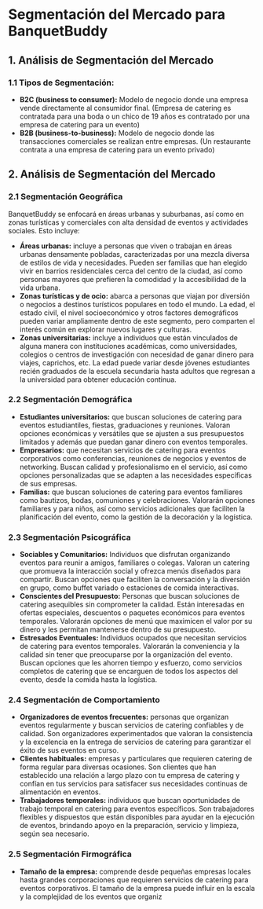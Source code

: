 # Segmentación del Mercado para BanquetBuddy

## 1. Análisis de Segmentación del Mercado

### 1.1 Tipos de Segmentación:

- **B2C (business to consumer):** Modelo de negocio donde una empresa vende directamente al consumidor final. (Empresa de catering es contratada para una boda o un chico de 19 años es contratado por una empresa de catering para un evento)
- **B2B (business-to-business):** Modelo de negocio donde las transacciones comerciales se realizan entre empresas. (Un restaurante contrata a una empresa de catering para un evento privado)

## 2. Análisis de Segmentación del Mercado

### 2.1 Segmentación Geográfica

BanquetBuddy se enfocará en áreas urbanas y suburbanas, así como en zonas turísticas y comerciales con alta densidad de eventos y actividades sociales. Esto incluye:

- **Áreas urbanas:** incluye a personas que viven o trabajan en áreas urbanas densamente pobladas, caracterizadas por una mezcla diversa de estilos de vida y necesidades. Pueden ser familias que han elegido vivir en barrios residenciales cerca del centro de la ciudad, así como personas mayores que prefieren la comodidad y la accesibilidad de la vida urbana.
- **Zonas turísticas y de ocio:** abarca a personas que viajan por diversión o negocios a destinos turísticos populares en todo el mundo. La edad, el estado civil, el nivel socioeconómico y otros factores demográficos pueden variar ampliamente dentro de este segmento, pero comparten el interés común en explorar nuevos lugares y culturas.
- **Zonas universitarias:** incluye a individuos que están vinculados de alguna manera con instituciones académicas, como universidades, colegios o centros de investigación con necesidad de ganar dinero para viajes, caprichos, etc. La edad puede variar desde jóvenes estudiantes recién graduados de la escuela secundaria hasta adultos que regresan a la universidad para obtener educación continua.

### 2.2 Segmentación Demográfica

- **Estudiantes universitarios:** que buscan soluciones de catering para eventos estudiantiles, fiestas, graduaciones y reuniones. Valoran opciones económicas y versátiles que se ajusten a sus presupuestos limitados y además que puedan ganar dinero con eventos temporales.
- **Empresarios:** que necesitan servicios de catering para eventos corporativos como conferencias, reuniones de negocios y eventos de networking. Buscan calidad y profesionalismo en el servicio, así como opciones personalizadas que se adapten a las necesidades específicas de sus empresas. 
- **Familias:** que buscan soluciones de catering para eventos familiares como bautizos, bodas, comuniones y celebraciones. Valorarán opciones familiares y para niños, así como servicios adicionales que faciliten la planificación del evento, como la gestión de la decoración y la logística.

### 2.3 Segmentación Psicográfica

- **Sociables y Comunitarios:** Individuos que disfrutan organizando eventos para reunir a amigos, familiares o colegas. Valoran un catering que promueva la interacción social y ofrezca menús diseñados para compartir. Buscan opciones que faciliten la conversación y la diversión en grupo, como buffet variado o estaciones de comida interactivas.
- **Conscientes del Presupuesto:** Personas que buscan soluciones de catering asequibles sin comprometer la calidad. Están interesadas en ofertas especiales, descuentos o paquetes económicos para eventos temporales. Valorarán opciones de menú que maximicen el valor por su dinero y les permitan mantenerse dentro de su presupuesto.
- **Estresados Eventuales:** Individuos ocupados que necesitan servicios de catering para eventos temporales. Valorarán la conveniencia y la calidad sin tener que preocuparse por la organización del evento. Buscan opciones que les ahorren tiempo y esfuerzo, como servicios completos de catering que se encarguen de todos los aspectos del evento, desde la comida hasta la logística.

### 2.4 Segmentación de Comportamiento

- **Organizadores de eventos frecuentes:** personas que organizan eventos regularmente y buscan servicios de catering confiables y de calidad. Son organizadores experimentados que valoran la consistencia y la excelencia en la entrega de servicios de catering para garantizar el éxito de sus eventos en curso.
- **Clientes habituales:** empresas y particulares que requieren catering de forma regular para diversas ocasiones. Son clientes que han establecido una relación a largo plazo con tu empresa de catering y confían en tus servicios para satisfacer sus necesidades continuas de alimentación en eventos.
- **Trabajadores temporales:** individuos que buscan oportunidades de trabajo temporal en catering para eventos específicos. Son trabajadores flexibles y dispuestos que están disponibles para ayudar en la ejecución de eventos, brindando apoyo en la preparación, servicio y limpieza, según sea necesario.

### 2.5 Segmentación Firmográfica

- **Tamaño de la empresa:** comprende desde pequeñas empresas locales hasta grandes corporaciones que requieren servicios de catering para eventos corporativos. El tamaño de la empresa puede influir en la escala y la complejidad de los eventos que organiz
